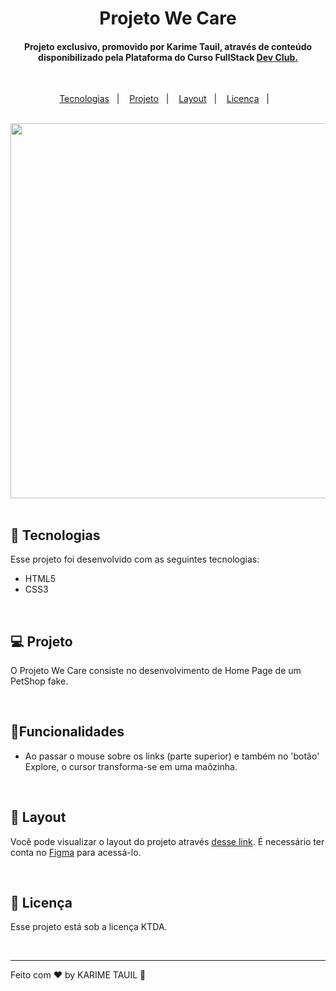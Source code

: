 <h1 align="center"> Projeto We Care </h1>

 <h4 align="center"> Projeto exclusivo, promovido por Karime Tauil, através de conteúdo disponibilizado pela Plataforma do Curso FullStack <a href="https://rodolfomori.com.br/devclub" target="_blank"> Dev Club. </a> </h4>

 <br>

<p align="center">
  <a href="#-tecnologias">Tecnologias</a>&nbsp;&nbsp;&nbsp;|&nbsp;&nbsp;&nbsp;
  <a href="#-projeto">Projeto</a>&nbsp;&nbsp;&nbsp;|&nbsp;&nbsp;&nbsp;
  <a href="#-layout">Layout</a>&nbsp;&nbsp;&nbsp;|&nbsp;&nbsp;&nbsp;
  <a href="#memo-licença">Licença</a>&nbsp;&nbsp;&nbsp;|&nbsp;&nbsp;&nbsp;
</p>

 <br>

  <div align="center">
    <img src="https://github.com/karimetauil/2-PROJETO-WE-CARE/blob/main/captura%20de%20tela/Projeto%20We%20Care.gif?raw=true"     
         width="600px">
  </div>

<br>

## 🚀 Tecnologias

Esse projeto foi desenvolvido com as seguintes tecnologias:

  - HTML5
  - CSS3
 
 <br>

## 💻 Projeto

O Projeto We Care consiste no desenvolvimento de Home Page de um PetShop fake. 

 <br>
 
## 🚩Funcionalidades

- Ao passar o mouse sobre os links (parte superior) e também no 'botão' Explore, o cursor transforma-se em uma maõzinha. 

 <br>

## 🔖 Layout

Você pode visualizar o layout do projeto através [desse link](https://www.figma.com/file/e05eBQ6NZjtoDxGe8vFh03/We-Care-Your-Pet-3?type=design&node-id=10-7&t=0APUg2YYE1bSK2fJ-0). É necessário ter conta no [Figma](https://figma.com) para acessá-lo.

 <br>

## :memo: Licença

Esse projeto está sob a licença KTDA.

 <br>

---

Feito com ♥ by KARIME TAUIL :wave:   

